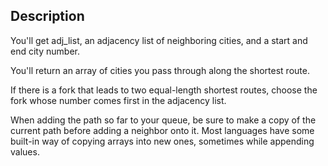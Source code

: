 ## Description
You'll get adj_list, an adjacency list of neighboring cities, and a start and end city number.

You'll return an array of cities you pass through along the shortest route.

If there is a fork that leads to two equal-length shortest routes, choose the fork whose number comes first in the adjacency list.

When adding the path so far to your queue, be sure to make a copy of the current path before adding a neighbor onto it. 
Most languages have some built-in way of copying arrays into new ones, sometimes while appending values.